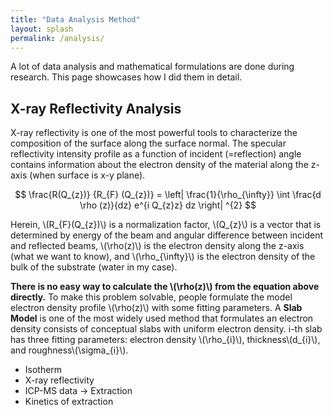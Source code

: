 ```yaml
---
title: "Data Analysis Method"
layout: splash
permalink: /analysis/
---
```


A lot of data analysis and mathematical formulations are done during research. This page showcases how I did them in detail.

## X-ray Reflectivity Analysis

X-ray reflectivity is one of the most powerful tools to characterize the composition of the surface along the surface normal.
The specular reflectivity intensity profile as a function of incident (=reflection) angle contains information about the electron density of the material along the z-axis (when surface is x-y plane).

$$ \frac{R(Q_{z})} {R_{F} (Q_{z})} = \left| \frac{1}{\rho_{\infty}} \int \frac{d \rho (z)}{dz} e^{i Q_{z}z} dz \right| ^{2} $$

Herein, \\(R_{F}(Q_{z})\\) is a normalization factor, \\(Q_{z}\\) is a vector that is determined by energy of the beam and angular difference between incident and reflected beams, \\(\rho(z)\\) is the electron density along the z-axis (what we want to know), and 
\\(\rho_{\infty}\\) is the electron density of the bulk of the substrate (water in my case).

**There is no easy way to calculate the \\(\rho(z)\\) from the equation above directly.** To make this problem solvable, people formulate the model electron density profile \\(\rho(z)\\) with some fitting parameters. A **Slab Model** is one of the most widely used method that formulates an electron density consists of conceptual slabs with uniform electron density. i-th slab has three fitting parameters: electron density \\(\rho_{i}\\), thickness\\(d_{i}\\), and roughness\\(\sigma_{i}\\).

* Isotherm
* X-ray reflectivity
* ICP-MS data -> Extraction
* Kinetics of extraction